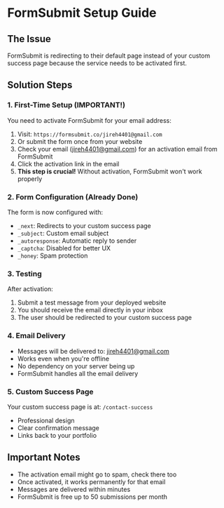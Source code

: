 # FormSubmit Setup Guide

## The Issue
FormSubmit is redirecting to their default page instead of your custom success page because the service needs to be activated first.

## Solution Steps

### 1. First-Time Setup (IMPORTANT!)
You need to activate FormSubmit for your email address:

1. Visit: `https://formsubmit.co/jireh4401@gmail.com`
2. Or submit the form once from your website
3. Check your email (jireh4401@gmail.com) for an activation email from FormSubmit
4. Click the activation link in the email
5. **This step is crucial!** Without activation, FormSubmit won't work properly

### 2. Form Configuration (Already Done)
The form is now configured with:
- `_next`: Redirects to your custom success page
- `_subject`: Custom email subject
- `_autoresponse`: Automatic reply to sender
- `_captcha`: Disabled for better UX
- `_honey`: Spam protection

### 3. Testing
After activation:
1. Submit a test message from your deployed website
2. You should receive the email directly in your inbox
3. The user should be redirected to your custom success page

### 4. Email Delivery
- Messages will be delivered to: jireh4401@gmail.com
- Works even when you're offline
- No dependency on your server being up
- FormSubmit handles all the email delivery

### 5. Custom Success Page
Your custom success page is at: `/contact-success`
- Professional design
- Clear confirmation message
- Links back to your portfolio

## Important Notes
- The activation email might go to spam, check there too
- Once activated, it works permanently for that email
- Messages are delivered within minutes
- FormSubmit is free up to 50 submissions per month